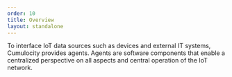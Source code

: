 ```yaml
---
order: 10
title: Overview
layout: standalone
---
```


To interface IoT data sources such as devices and external IT systems, Cumulocity provides agents. Agents are software components that enable a centralized perspective on all aspects and central operation of the IoT network.

